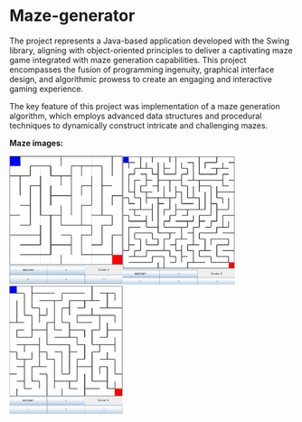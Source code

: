 # Maze-generator

The project represents a Java-based application developed with the Swing library, aligning with object-oriented principles to deliver a captivating maze game integrated with maze generation capabilities. This project encompasses the fusion of programming ingenuity, graphical interface design, and algorithmic prowess to create an engaging and interactive gaming experience.

The key feature of this project was  implementation of a maze generation algorithm, which employs advanced data structures and procedural techniques to dynamically construct intricate and challenging mazes.

<b>Maze images:</b>

<p align="center">
<img align="left" width="200" src="screenshots/maze_01.png">
<img align="left" width="200" src="screenshots/maze_02.png">
<img align="left" width="200" src="screenshots/maze_03.png">
</p>
